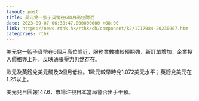 ```yaml
---
layout: post
title: 美元兌一籃子貨幣在6個月高位附近
date: 2023-09-07 06:38:47.000000000 +08:00
link: https://news.rthk.hk/rthk/ch/component/k2/1717084-20230907.htm
categories: rthk
---
```


美元兌一籃子貨幣在6個月高位附近，服務業數據較預期強，新訂單增加，企業投入價格亦上升，反映通脹壓力仍然存在。

歐元及英鎊兌美元觸及3個月低位。1歐元較早時兌1.072美元水平；英鎊兌美元在1.25以上。

美元兌日圓報147.6，市場注視日本當局會否出手干預。
